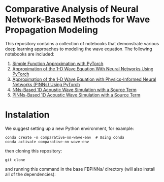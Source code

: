 # Comparative Analysis of Neural Network-Based Methods for Wave Propagation Modeling
 
This repository contains a collection of notebooks that demonstrate various deep learning approaches to modeling the wave equation. The following notebooks are included:

1. [Simple Function Approximation with PyTorch](https://github.com/oscar-rincon/NeuralNetworks-WavePropagation/blob/main/notebooks/1_Simple_Function_Aproximation.ipynb)
2. [Approximation of the 1-D Wave Equation With Neural Networks Using PyTorch](https://github.com/oscar-rincon/NeuralNetworks-WavePropagation/blob/main/notebooks/2_1D_Wave_Equation_Approximation_with_NNs.ipynb)
3. [Approximation of the 1-D Wave Equation with Physics-Informed Neural Networks (PINNs) Using PyTorch](https://github.com/oscar-rincon/NeuralNetworks-WavePropagation/blob/main/notebooks/3_Approximation_with_PINNs.ipynb)
4. [NNs-Based 1D Acoustic Wave Simulation with a Source Term](https://github.com/oscar-rincon/NeuralNetworks-WavePropagation/blob/main/notebooks/4_1D_Acoustic_Wave_Source_NNs.ipynb)
5. [PINNs-Based 1D Acoustic Wave Simulation with a Source Term](https://github.com/oscar-rincon/NeuralNetworks-WavePropagation/blob/main/notebooks/5_1D_Acoustic_Wave_Source_PINNs.ipynb)


# Instalation

We suggest setting up a new Python environment, for example:

 ```
conda create -n comparative-nn-wave-env  # Using conda
conda activate comparative-nn-wave-env
 ```

then cloning this repository:

 ```
git clone 
 ```

 and running this command in the base FBPINNs/ directory (will also install all of the dependencies):

